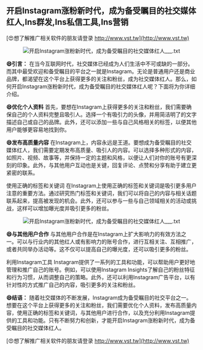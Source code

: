 ## **开启Instagram涨粉新时代，成为备受瞩目的社交媒体红人,Ins群发,Ins私信工具,Ins营销**

[😍想了解推广相关软件的朋友请登录 http://www.vst.tw](http://www.vst.tw)

 <center><img src="https://vst.tw/MP4/tuiguang/png/6.png" alt="开启Instagram涨粉新时代，成为备受瞩目的社交媒体红人___.txt"></center>

**😄引言：**
在当今互联网时代，社交媒体已经成为人们生活中不可或缺的一部分。而其中最受欢迎和备受瞩目的平台之一就是Instagram。无论是普通用户还是商业品牌，都渴望在这个平台上获得更多的关注和粉丝，成为社交媒体红人。那么，如何开启Instagram涨粉新时代，成为备受瞩目的社交媒体红人呢？下面将为你详细介绍。

**😄优化个人资料**
首先，要想在Instagram上获得更多的关注和粉丝，我们需要确保自己的个人资料完整且吸引人。选择一个有吸引力的头像，并用简洁明了的文字描述自己或自己的品牌。此外，还可以添加一些与自己风格相关的标签，以便其他用户能够更容易地找到你。

**😄发布高质量内容**
在Instagram上，内容永远是王道。要想成为备受瞩目的社交媒体红人，我们需要定期发布高质量、吸引人的内容。可以选择多种形式的内容，如照片、视频、故事等，并保持一定的主题和风格，以便让人们对你的账号有更深刻的印象。此外，与其他用户互动也是关键，回复评论、点赞和分享有助于建立更紧密的联系。

使用正确的标签和关键词
在Instagram上使用正确的标签和关键词是吸引更多用户注意的重要方法。通过研究热门标签和关键词，我们可以将自己的内容与相关话题联系起来，提高被发现的机会。此外，还可以参与一些与自己领域相关的活动或挑战，这样可以增加曝光度并吸引更多的粉丝。

 <center><img src="https://vst.tw/MP4/tuiguang/png/2.png" alt="开启Instagram涨粉新时代，成为备受瞩目的社交媒体红人___.txt"></center>

**😄与其他用户合作**
与其他用户合作是在Instagram上扩大影响力的有效方法之一。可以与行业内的其他红人或有影响力的账号合作，进行互相关注、互相推广，或者共同举办活动等。这不仅可以提高自己的曝光度，还可以吸引更多的粉丝。

利用Instagram工具
Instagram提供了一系列的工具和功能，可以帮助用户更好地管理和推广自己的账号。例如，可以使用Instagram Insights了解自己的粉丝特征和行为习惯，从而调整自己的策略。此外，还可以利用Instagram广告平台，以有针对性的方式推广自己的内容，吸引更多的关注和粉丝。

**😄结语：**
随着社交媒体的不断发展，Instagram成为备受瞩目的社交平台之一。想要在这个平台上获得更多的关注和粉丝，我们需要优化个人资料，发布高质量内容，使用正确的标签和关键词，与其他用户进行合作，以及充分利用Instagram提供的工具和功能。只有不断努力和创新，才能开启Instagram涨粉新时代，成为备受瞩目的社交媒体红人。

[😍想了解推广相关软件的朋友请登录 http://www.vst.tw](http://www.vst.tw)



